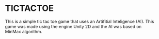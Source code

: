 # TICTACTOE

This is a simple tic tac toe game that uses an Artifitial Inteligence (AI). 
This game was made using the engine Unity 2D and the AI was based on MinMax algorithm.
